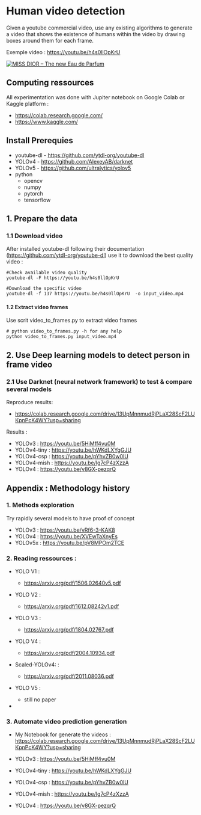 # Human video detection

Given a youtube commercial video, use any existing algorithms to generate a video that shows the existence of humans within the video by drawing boxes around them for each frame.

Exemple video : https://youtu.be/h4s0llOpKrU

[![MISS DIOR – The new Eau de Parfum](https://img.youtube.com/vi/h4s0llOpKrU/0.jpg)](https://youtu.be/h4s0llOpKrU)

## Computing ressources

All experimentation was done with Jupiter notebook on Google Colab or Kaggle platform :

* https://colab.research.google.com/
* https://www.kaggle.com/

## Install Prerequies

* youtube-dl - https://github.com/ytdl-org/youtube-dl
* YOLOv4 - https://github.com/AlexeyAB/darknet
* YOLOv5 - https://github.com/ultralytics/yolov5 
* python
    * opencv
    * numpy
    * pytorch
    * tensorflow


## 1. Prepare the data 

### 1.1 Download video

After installed youtube-dl following their documentation (https://github.com/ytdl-org/youtube-dl) use it to download the best quality video :

    #Check available video quality
    youtube-dl -F https://youtu.be/h4s0llOpKrU

    #Download the specific video
    youtube-dl -f 137 https://youtu.be/h4s0llOpKrU  -o input_video.mp4

#### 1.2 Extract video frames

Use scrit video_to_frames.py to extract video frames

    # python video_to_frames.py -h for any help
    python video_to_frames.py input_video.mp4

## 2. Use Deep learning models to detect person in frame video

### 2.1 Use Darknet (neural network framework) to test & compare several models

Reproduce results:

* https://colab.research.google.com/drive/13UpMnnmudRjPLaX28ScF2LUKpnPcK4WY?usp=sharing

Results : 

* YOLOv3 : https://youtu.be/5HiMff4vu0M
* YOLOv4-tiny : https://youtu.be/hWKdLXYgGJU
* YOLOv4-csp : https://youtu.be/pYhvZB0w0lU
* YOLOv4-mish : https://youtu.be/Ig7cP4zXzzA
* YOLOv4 : https://youtu.be/v8GX-pezqrQ


## Appendix : Methodology history

### 1. Methods exploration

Try rapidly several models to have proof of concept 

* YOLOv3 : https://youtu.be/vRf6-3-KAK8
* YOLOv4 : https://youtu.be/XVEwTaXnyEs
* YOLOv5x : https://youtu.be/pV8MPOm2TCE

### 2. Reading ressources :  

* YOLO V1 : 
    * https://arxiv.org/pdf/1506.02640v5.pdf
* YOLO V2 : 
    * https://arxiv.org/pdf/1612.08242v1.pdf
* YOLO V3 : 
    * https://arxiv.org/pdf/1804.02767.pdf
* YOLO V4 : 
    * https://arxiv.org/pdf/2004.10934.pdf
* Scaled-YOLOv4: : 
    * https://arxiv.org/pdf/2011.08036.pdf
* YOLO V5 : 
    * still no paper

* 

### 3. Automate video prediction generation

* My Notebook for generate the videos : https://colab.research.google.com/drive/13UpMnnmudRjPLaX28ScF2LUKpnPcK4WY?usp=sharing

* YOLOv3 : https://youtu.be/5HiMff4vu0M
* YOLOv4-tiny : https://youtu.be/hWKdLXYgGJU
* YOLOv4-csp : https://youtu.be/pYhvZB0w0lU
* YOLOv4-mish : https://youtu.be/Ig7cP4zXzzA
* YOLOv4 : https://youtu.be/v8GX-pezqrQ
